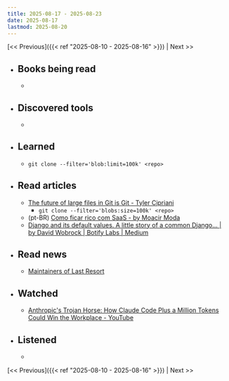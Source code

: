 ```yaml
---
title: 2025-08-17 - 2025-08-23
date: 2025-08-17
lastmod: 2025-08-20
---
```


[<< Previous]({{< ref "2025-08-10 - 2025-08-16" >}}) | Next >>

- ## Books being read
  -

- ## Discovered tools
  -

- ## Learned
  - `git clone --filter='blob:limit=100k' <repo>`

- ## Read articles
  - [The future of large files in Git is Git - Tyler Cipriani](https://tylercipriani.com/blog/2025/08/15/git-lfs/)
    - `git clone --filter='blobs:size=100k' <repo>`
  - (pt-BR) [Como ficar rico com SaaS - by Moacir Moda](https://moacirmoda.substack.com/p/como-ficar-rico-com-saas)
  - [Django and its default values. A little story of a common Django… | by David Wobrock | Botify Labs | Medium](https://medium.com/botify-labs/django-and-its-default-values-c21a13cff9f)

- ## Read news
  - [Maintainers of Last Resort](https://words.filippo.io/last-resort/)

- ## Watched
  - [Anthropic's Trojan Horse: How Claude Code Plus a Million Tokens Could Win the Workplace - YouTube](https://www.youtube.com/watch?v=2qHxfwvIx-I)

- ## Listened
  -

[<< Previous]({{< ref "2025-08-10 - 2025-08-16" >}}) | Next >>
